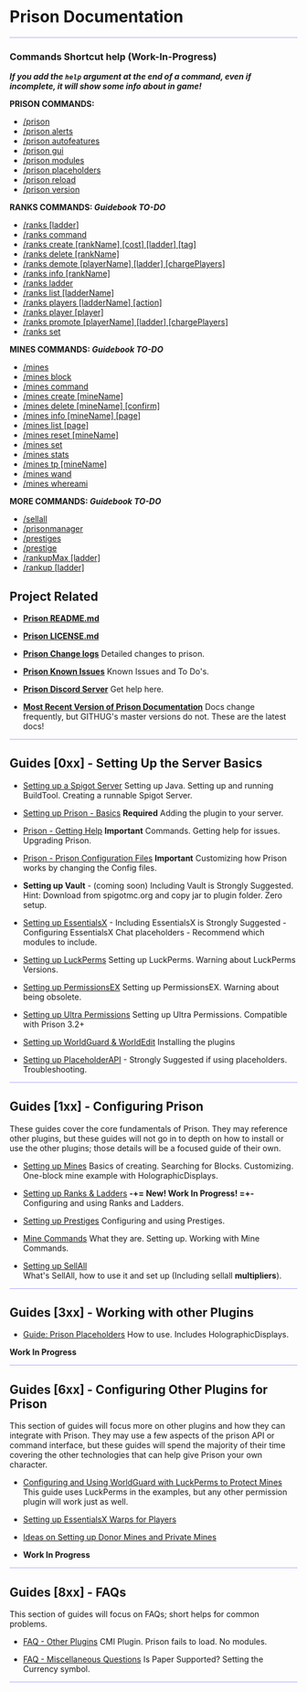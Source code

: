 # Prison Documentation 

<hr style="height:1px; border:none; color:#aaf; background-color:#aaf;">

### Commands Shortcut help (Work-In-Progress)

_**If you add the `help` argument at the end of a command, even if incomplete, it will show some info about in game!**_

**PRISON COMMANDS:**

- [/prison](docs-commands/prison_docs_command_1_prison.md)
- [/prison alerts](docs-commands/prison_docs_command_2_prison_alerts.md)
- [/prison autofeatures](docs-commands/prison_docs_command_3_prison_autofeatures.md)
- [/prison gui](docs-commands/prison_docs_command_4_prison_gui.md)
- [/prison modules](docs-commands/prison_docs_command_5_prison_modules.md)
- [/prison placeholders](docs-commands/prison_docs_command_6_prison_placeholders.md)
- [/prison reload](docs-commands/prison_docs_command_7_prison_reload.md)
- [/prison version](docs-commands/prison_docs_command_9_prison_version.md)


**RANKS COMMANDS: _Guidebook TO-DO_**

- [/ranks \[ladder\] ](docs-commands/prison_docs_command_11_ranks.md)
- [/ranks command](docs-commands/prison_docs_command_12_ranks_command.md)
- [/ranks create \[rankName\] \[cost\] \[ladder\] \[tag\] ](docs-commands/prison_docs_command_13_ranks_create.md)
- [/ranks delete \[rankName\] ](docs-commands/prison_docs_command_14_ranks_delete.md)
- [/ranks demote \[playerName\] \[ladder\] \[chargePlayers\] ](docs-commands/prison_docs_command_15_ranks_demote.md)
- [/ranks info \[rankName\] ](docs-commands/prison_docs_command_16_ranks_info.md)
- [/ranks ladder](docs-commands/prison_docs_command_17_ranks_ladder_info.md)
- [/ranks list \[ladderName\] ](docs-commands/prison_docs_command_18_ranks_list.md)
- [/ranks players \[ladderName\] \[action\] ](docs-commands/prison_docs_command_19_ranks_players.md)
- [/ranks player \[player\] ](docs-commands/prison_docs_command_20_ranks_player.md)
- [/ranks promote \[playerName\] \[ladder\] \[chargePlayers\] ](docs-commands/prison_docs_command_21_ranks_promote.md)
- [/ranks set](docs-commands/prison_docs_command_22_ranks_set.md)

**MINES COMMANDS: _Guidebook TO-DO_**

- [/mines](docs-commands/prison_docs_command_23_mines.md)
- [/mines block](docs-commands/prison_docs_command_24_mines_block.md)
- [/mines command](docs-commands/prison_docs_command_25_mines_command.md)
- [/mines create \[mineName\] ](docs-commands/prison_docs_command_26_mines_create.md)
- [/mines delete \[mineName\] \[confirm\] ](docs-commands/prison_docs_command_27_mines_delete.md)
- [/mines info \[mineName\] \[page\] ](docs-commands/prison_docs_command_28_mines_info.md)
- [/mines list \[page\] ](docs-commands/prison_docs_command_29_mines_list.md)
- [/mines reset \[mineName\] ](docs-commands/prison_docs_command_30_mines_reset.md)
- [/mines set](docs-commands/prison_docs_command_31_mines_set.md)
- [/mines stats](docs-commands/prison_docs_command_32_mines_stats.md)
- [/mines tp \[mineName\] ](docs-commands/prison_docs_command_33_mines_tp.md)
- [/mines wand](docs-commands/prison_docs_command_34_mines_wand.md)
- [/mines whereami](docs-commands/prison_docs_command_35_mines_whereami.md)

**MORE COMMANDS: _Guidebook TO-DO_**

- [/sellall](docs-commands/prison_docs_command_10_sellall.md)
- [/prisonmanager](docs-commands/prison_docs_command_36_prisonmanager.md)
- [/prestiges](docs-commands/prison_docs_command_37_prestiges.md)
- [/prestige](docs-commands/prison_docs_command_38_prestige.md)
- [/rankupMax \[ladder\]](docs-commands/prison_docs_command_39_rankupmax.md)
- [/rankup \[ladder\]](docs-commands/prison_docs_command_40_rankup.md)


## Project Related

* **[Prison README.md](../README.md)**
* **[Prison LICENSE.md](../LICENSE.md)**
* **[Prison Change logs](../changelog_v3.2.x.md)** Detailed changes to prison.
* **[Prison Known Issues](../knownissues_v3.2.x.md)** Known Issues and To Do's.
* **[Prison Discord Server](https://discord.gg/DCJ3j6r)** Get help here.


* **[Most Recent Version of Prison Documentation](https://github.com/PrisonTeam/Prison/blob/bleeding/docs/prison_docs_000_toc.md)** Docs change frequently, but GITHUG's master versions do not. These are the latest docs!


<hr style="height:1px; border:none; color:#aaf; background-color:#aaf;">


## Guides [0xx] - Setting Up the Server Basics


* [Setting up a Spigot Server](prison_docs_010_setting_up_a_spigot_server.md)
    Setting up Java. Setting up and running BuildTool. Creating a runnable Spigot Server.


* [Setting up Prison - Basics](prison_docs_012_setting_up_prison_basics.md) **Required**
    Adding the plugin to your server.


* [Prison - Getting Help](prison_docs_013_Prison_Help.md) **Important**
    Commands. Getting help for issues. Upgrading Prison.


* [Prison - Prison Configuration Files](prison_docs_014_Prison_Configs.md) **Important**
    Customizing how Prison works by changing the Config files.




* **Setting up Vault** - (coming soon)
    Including Vault is Strongly Suggested.
    Hint: Download from spigotmc.org and copy jar to plugin folder. Zero setup.


* [Setting up EssentialsX](prison_docs_0xx_setting_up_EssentialsX.md) - 
    Including EssentialsX is Strongly Suggested - Configuring EssentialsX Chat placeholders - Recommend which modules to include.


* [Setting up LuckPerms](prison_docs_020_setting_up_luckperms.md)
    Setting up LuckPerms. Warning about LuckPerms Versions.


* [Setting up PermissionsEX](prison_docs_022_setting_up_PermissionsEX.md)
    Setting up PermissionsEX. Warning about being obsolete.


* [Setting up Ultra Permissions](prison_docs_024_setting_up_Ultra_Permissions.md)
    Setting up Ultra Permissions. Compatible with Prison 3.2+


* [Setting up WorldGuard & WorldEdit](prison_docs_026_setting_up_worldguard_worldedit.md)
    Installing the plugins


* [Setting up PlaceholderAPI](prison_docs_0xx_setting_up_PlaceholderAPI.md) - Strongly Suggested if using placeholders. Troubleshooting.

<hr style="height:1px; border:none; color:#aaf; background-color:#aaf;">



## Guides [1xx] - Configuring Prison

These guides cover the core fundamentals of Prison.  They may reference other plugins, but these guides will not go in to depth on how to install or use the other plugins; those details will be a focused guide of their own. 



* [Setting up Mines](prison_docs_101_setting_up_mines.md)
	Basics of creating. Searching for Blocks. Customizing. One-block mine example with HolographicDisplays.



* [Setting up Ranks & Ladders](prison_docs_102_setting_up_ranks.md)
	**-+= New! Work In Progress! =+-** Configuring and using Ranks and Ladders.



* [Setting up Prestiges](prison_docs_107_setting_up_pestiges.md)
	Configuring and using Prestiges.



* [Mine Commands](prison_docs_111_mine_commands.md)
	What they are. Setting up. Working with Mine Commands.



* [Setting up SellAll](prison_docs_113_setting_up_sellall.md)	
    What's SellAll, how to use it and set up (Including sellall **multipliers**).



<hr style="height:1px; border:none; color:#aaf; background-color:#aaf;">






## Guides [3xx] - Working with other Plugins


* [Guide: Prison Placeholders](prison_docs_310_guide_placeholders.md) How to use. Includes HolographicDisplays.


**Work In Progress**



<hr style="height:1px; border:none; color:#aaf; background-color:#aaf;">



## Guides [6xx] - Configuring Other Plugins for Prison

This section of guides will focus more on other plugins and how they can integrate with Prison.  They may use a few aspects of the prison API or command interface, but these guides will spend the majority of their time covering the other technologies that can help give Prison your own character.


* [Configuring and Using WorldGuard with LuckPerms to Protect Mines](prison_docs_626_configuring_worldguard_regions.md) 
    This guide uses LuckPerms in the examples, but any other permission plugin will work just as well.
    

* [Setting up EssentialsX Warps for Players](prison_docs_630_configuring_warps.md)


* [Ideas on Setting up Donor Mines and Private Mines](prison_docs_628_configuring_private_mines.md)



* **Work In Progress**






<hr style="height:1px; border:none; color:#aaf; background-color:#aaf;">



## Guides [8xx] - FAQs

This section of guides will focus on FAQs; short helps for common problems.  


* [FAQ - Other Plugins](prison_docs_810_faq_other_plugins.md) 
	CMI Plugin. Prison fails to load. No modules.


* [FAQ - Miscellaneous Questions](prison_docs_880_faq_misc_01.md)
	Is Paper Supported? Setting the Currency symbol.

<hr style="height:1px; border:none; color:#aaf; background-color:#aaf;">
